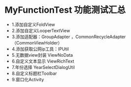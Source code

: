 # MyFunctionTest 功能测试汇总
* 1.添加自定义FoldView
* 2.添加自定义LooperTextView
* 3.添加适配器：GroupAdapter ，CommonRecycleAdapter（CommonViewHolder）
* 4.添加获取公网ip工具：IPUtil
* 5.无数据view封装 ViewNoData
* 6.自定义文本显示 ViewRichText
* 7.年份选择 YearSelectDialogUtil
* 8.自定义标题栏Toolbar
* 9.窗口化Activity